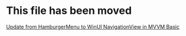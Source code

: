 # This file has been moved

[Update from HamburgerMenu to WinUI NavigationView in MVVM Basic](https://github.com/microsoft/WindowsTemplateStudio/blob/release/docs/UWP/projecttypes/updatetonavigationview/mvvmbasic-cs.md)